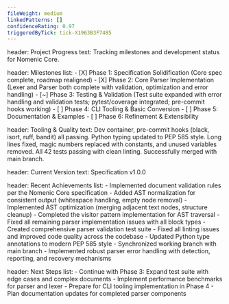 ```yaml
---
fileWeight: medium
linkedPatterns: []
confidenceRating: 0.97
triggeredByTick: tick-X1963B3F7485
---
```


header: Project Progress
  text: Tracking milestones and development status for Nomenic Core.

header: Milestones
  list:
    - [X] Phase 1: Specification Solidification (Core spec complete, roadmap realigned)
    - [X] Phase 2: Core Parser Implementation (Lexer and Parser both complete with validation, optimization and error handling)
    - [~] Phase 3: Testing & Validation (Test suite expanded with error handling and validation tests; pytest/coverage integrated; pre-commit hooks working)
    - [ ] Phase 4: CLI Tooling & Basic Conversion
    - [ ] Phase 5: Documentation & Examples
    - [ ] Phase 6: Refinement & Extensibility

header: Tooling & Quality
  text: Dev container, pre-commit hooks (black, isort, ruff, bandit) all passing. Python typing updated to PEP 585 style. Long lines fixed, magic numbers replaced with constants, and unused variables removed. All 42 tests passing with clean linting. Successfully merged with main branch.

header: Current Version
  text: Specification v1.0.0 

header: Recent Achievements
  list:
    - Implemented document validation rules per the Nomenic Core specification
    - Added AST normalization for consistent output (whitespace handling, empty node removal)
    - Implemented AST optimization (merging adjacent text nodes, structure cleanup)
    - Completed the visitor pattern implementation for AST traversal
    - Fixed all remaining parser implementation issues with all block types
    - Created comprehensive parser validation test suite
    - Fixed all linting issues and improved code quality across the codebase
    - Updated Python type annotations to modern PEP 585 style
    - Synchronized working branch with main branch
    - Implemented robust parser error handling with detection, reporting, and recovery mechanisms

header: Next Steps
  list:
    - Continue with Phase 3: Expand test suite with edge cases and complex documents
    - Implement performance benchmarks for parser and lexer
    - Prepare for CLI tooling implementation in Phase 4
    - Plan documentation updates for completed parser components 